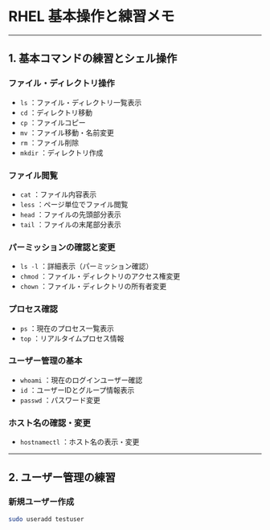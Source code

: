 # RHEL 基本操作と練習メモ

---

## 1. 基本コマンドの練習とシェル操作

### ファイル・ディレクトリ操作
- `ls` ：ファイル・ディレクトリ一覧表示  
- `cd` ：ディレクトリ移動  
- `cp` ：ファイルコピー  
- `mv` ：ファイル移動・名前変更  
- `rm` ：ファイル削除  
- `mkdir` ：ディレクトリ作成  

### ファイル閲覧
- `cat` ：ファイル内容表示  
- `less` ：ページ単位でファイル閲覧  
- `head` ：ファイルの先頭部分表示  
- `tail` ：ファイルの末尾部分表示  

### パーミッションの確認と変更
- `ls -l` ：詳細表示（パーミッション確認）  
- `chmod` ：ファイル・ディレクトリのアクセス権変更  
- `chown` ：ファイル・ディレクトリの所有者変更  

### プロセス確認
- `ps` ：現在のプロセス一覧表示  
- `top` ：リアルタイムプロセス情報  

### ユーザー管理の基本
- `whoami` ：現在のログインユーザー確認  
- `id` ：ユーザーIDとグループ情報表示  
- `passwd` ：パスワード変更  

### ホスト名の確認・変更
- `hostnamectl` ：ホスト名の表示・変更  

---

## 2. ユーザー管理の練習

### 新規ユーザー作成
```bash
sudo useradd testuser
